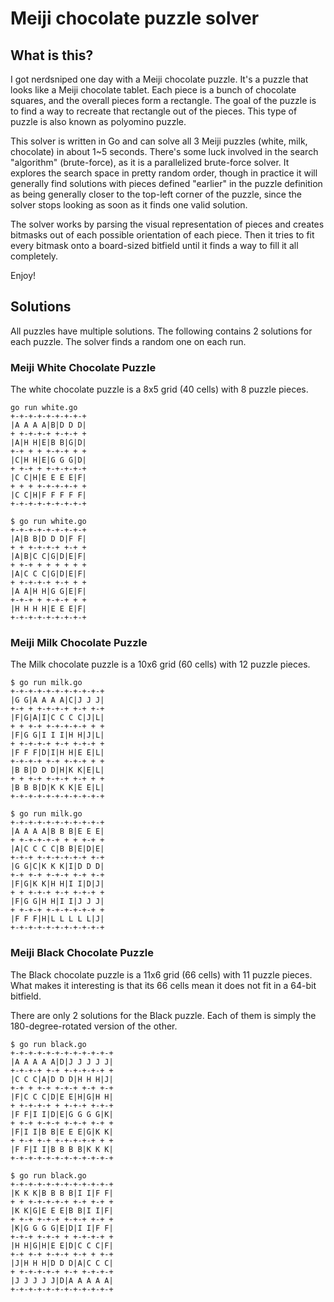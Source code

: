 # Meiji chocolate puzzle solver

## What is this?

I got nerdsniped one day with a Meiji chocolate puzzle. It's a puzzle that looks like a Meiji chocolate tablet. Each piece is a bunch of chocolate squares, and the overall pieces form a rectangle. The goal of the puzzle is to find a way to recreate that rectangle out of the pieces. This type of puzzle is also known as polyomino puzzle.

This solver is written in Go and can solve all 3 Meiji puzzles (white, milk, chocolate) in about 1~5 seconds. There's some luck involved in the search "algorithm" (brute-force), as it is a parallelized brute-force solver. It explores the search space in pretty random order, though in practice it will generally find solutions with pieces defined "earlier" in the puzzle definition as being generally closer to the top-left corner of the puzzle, since the solver stops looking as soon as it finds one valid solution.

The solver works by parsing the visual representation of pieces and creates bitmasks out of each possible orientation of each piece. Then it tries to fit every bitmask onto a board-sized bitfield until it finds a way to fill it all completely.

Enjoy!

## Solutions

All puzzles have multiple solutions. The following contains 2 solutions for each puzzle. The solver finds a random one on each run.

### Meiji White Chocolate Puzzle

The white chocolate puzzle is a 8x5 grid (40 cells) with 8 puzzle pieces.

```shell
go run white.go
+-+-+-+-+-+-+-+-+
|A A A A|B|D D D|
+ +-+-+-+ +-+-+ +
|A|H H|E|B B|G|D|
+-+ + + +-+-+ + +
|C|H H|E|G G G|D|
+ +-+ + +-+-+-+-+
|C C|H|E E E E|F|
+ + + +-+-+-+-+ +
|C C|H|F F F F F|
+-+-+-+-+-+-+-+-+

$ go run white.go
+-+-+-+-+-+-+-+-+
|A|B B|D D D|F F|
+ + +-+-+-+ +-+ +
|A|B|C C|G|D|E|F|
+ +-+ + + + + + +
|A|C C C|G|D|E|F|
+ +-+-+-+ +-+ + +
|A A|H H|G G|E|F|
+-+-+ + +-+-+ + +
|H H H H|E E E|F|
+-+-+-+-+-+-+-+-+
```

### Meiji Milk Chocolate Puzzle

The Milk chocolate puzzle is a 10x6 grid (60 cells) with 12 puzzle pieces.

```shell
$ go run milk.go
+-+-+-+-+-+-+-+-+-+-+
|G G|A A A A|C|J J J|
+-+ + +-+-+-+ +-+ +-+
|F|G|A|I|C C C C|J|L|
+ + +-+ +-+-+-+-+ + +
|F|G G|I I I|H H|J|L|
+ +-+-+-+ +-+ +-+-+ +
|F F F|D|I|H H|E E|L|
+-+-+-+ +-+ +-+-+ + +
|B B|D D D|H|K K|E|L|
+ + +-+ +-+-+ +-+ + +
|B B B|D|K K K|E E|L|
+-+-+-+-+-+-+-+-+-+-+

$ go run milk.go
+-+-+-+-+-+-+-+-+-+-+
|A A A A|B B B|E E E|
+ +-+-+-+-+ + + +-+ +
|A|C C C C|B B|E|D|E|
+-+-+ +-+-+-+-+-+ +-+
|G G|C|K K K|I|D D D|
+-+ +-+ +-+-+ +-+ +-+
|F|G|K K|H H|I I|D|J|
+ + +-+-+ +-+ +-+-+ +
|F|G G|H H|I I|J J J|
+ +-+-+ +-+-+-+-+-+ +
|F F F|H|L L L L L|J|
+-+-+-+-+-+-+-+-+-+-+
```

### Meiji Black Chocolate Puzzle

The Black chocolate puzzle is a 11x6 grid (66 cells) with 11 puzzle pieces. What makes it interesting is that its 66 cells mean it does not fit in a 64-bit bitfield.

There are only 2 solutions for the Black puzzle. Each of them is simply the 180-degree-rotated version of the other.

```shell
$ go run black.go
+-+-+-+-+-+-+-+-+-+-+-+
|A A A A A|D|J J J J J|
+-+-+-+ +-+ +-+-+-+-+ +
|C C C|A|D D D|H H H|J|
+-+ + +-+ +-+-+ +-+ +-+
|F|C C C|D|E E|H|G|H H|
+ +-+-+-+ + +-+-+ +-+-+
|F F|I I|D|E|G G G G|K|
+ +-+ +-+-+ +-+-+ +-+ +
|F|I I|B B|E E E|G|K K|
+ +-+ +-+ +-+-+-+-+ + +
|F F|I I|B B B B|K K K|
+-+-+-+-+-+-+-+-+-+-+-+

$ go run black.go
+-+-+-+-+-+-+-+-+-+-+-+
|K K K|B B B B|I I|F F|
+ + +-+-+-+-+ +-+ +-+ +
|K K|G|E E E|B B|I I|F|
+ +-+ +-+-+ +-+-+ +-+ +
|K|G G G G|E|D|I I|F F|
+-+-+ +-+-+ + +-+-+-+ +
|H H|G|H|E E|D|C C C|F|
+-+ +-+ +-+-+ +-+ + +-+
|J|H H H|D D D|A|C C C|
+ +-+-+-+-+ +-+ +-+-+-+
|J J J J J|D|A A A A A|
+-+-+-+-+-+-+-+-+-+-+-+
```
